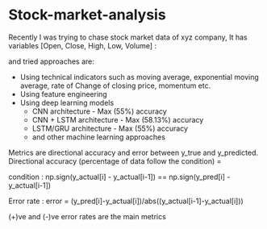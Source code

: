 # Stock-market-analysis

Recently I was trying to chase stock market data of xyz company,
It has variables [Open, Close, High, Low, Volume] :

and tried approaches are:
- Using technical indicators such as moving average, exponential moving average, rate of Change of closing price, momentum etc.
- Using feature engineering
- Using deep learning models
  * CNN architecture - Max (55%) accuracy
  * CNN + LSTM architecture - Max (58.13%) accuracy
  * LSTM/GRU architecture - Max (55%) accuracy
  * and other machine learning approaches
  
Metrics are directional accuracy and error between y_true and y_predicted.
Directional accuracy (percentage of data follow the condition) = 

condition : np.sign(y_actual[i] - y_actual[i-1]) == np.sign(y_pred[i] - y_actual[i-1])

Error rate :
error = (y_pred[i]-y_actual[i])/abs((y_actual[i-1]-y_actual[i]))

(+)ve and (-)ve error rates are the main metrics
